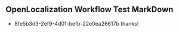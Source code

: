 ## OpenLocalization Workflow Test MarkDown
* 8fe5b3d3-2ef9-4d01-befb-22e0ea26617b thanks!

<!--HONumber=Aug16_HO3-->


